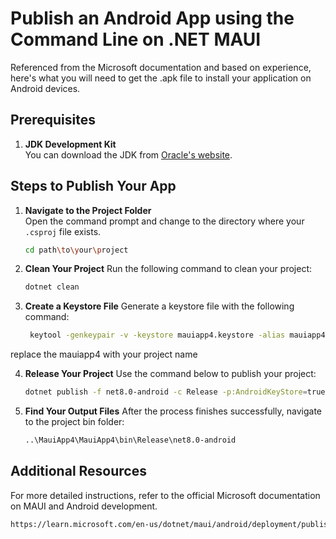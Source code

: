 # Publish an Android App using the Command Line on .NET MAUI

Referenced from the Microsoft documentation and based on experience, here's what you will need to get the .apk file to install your application on Android devices.

## Prerequisites

1. **JDK Development Kit**  
   You can download the JDK from [Oracle's website](https://www.oracle.com/java/technologies/downloads/?er=221886#jdk23-windows).

## Steps to Publish Your App

1. **Navigate to the Project Folder**  
   Open the command prompt and change to the directory where your `.csproj` file exists.  
   ```bash
   cd path\to\your\project
2. **Clean Your Project**
  Run the following command to clean your project:
   ```bash
   dotnet clean

3. **Create a Keystore File**
Generate a keystore file with the following command:
   ```bash
    keytool -genkeypair -v -keystore mauiapp4.keystore -alias mauiapp4key -keyalg RSA -keysize 2048 -validity 10000
  replace the mauiapp4 with your project name

4. **Release Your Project**
Use the command below to publish your project:
   ```bash
   dotnet publish -f net8.0-android -c Release -p:AndroidKeyStore=true -p:AndroidSigningKeyStore=mauiapp4.keystore -p:AndroidSigningKeyAlias=mauiapp4key -p:AndroidSigningKeyPass=yourPassword -p:AndroidSigningStorePass=yourPassword

5. **Find Your Output Files**
After the process finishes successfully, navigate to the project bin folder:
    ```bash
   ..\MauiApp4\MauiApp4\bin\Release\net8.0-android

 
## Additional Resources
For more detailed instructions, refer to the official Microsoft documentation on MAUI and Android development.
  ```bash
https://learn.microsoft.com/en-us/dotnet/maui/android/deployment/publish-cli?view=net-maui-8.0
